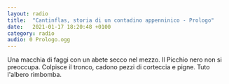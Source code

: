 ```yaml
---
layout: radio
title:  "Cantinflas, storia di un contadino appenninico - Prologo"
date:   2021-01-17 18:20:48 +0100
category: radio
audio: 0 Prologo.ogg
---
```


Una macchia di faggi con un abete secco nel mezzo. Il Picchio nero non si preoccupa. Colpisce il tronco, cadono pezzi di corteccia e pigne. Tuto l'albero rimbomba. 
